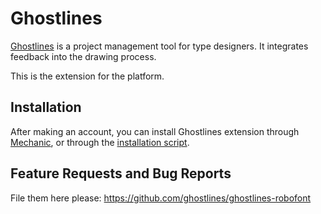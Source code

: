 # Ghostlines

[Ghostlines](https://ghostlines.pm) is a project management tool for type designers. It integrates feedback into the drawing process. 

This is the extension for the platform. 

## Installation

After making an account, you can install Ghostlines extension through [Mechanic](https://github.com/jackjennings/Mechanic), or through the [installation script](http://ghostlines.pm/install/).

## Feature Requests and Bug Reports

File them here please: https://github.com/ghostlines/ghostlines-robofont
